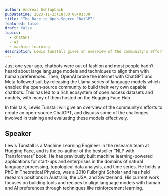 ```yaml
---
author: Andreas Schlapbach
pubDatetime: 2023-11-23T18:00:00+01:00
title: "The Race to Open-Source ChatGPT"
featured: false
draft: false
topics:
  - chatGPT
  - ai
  - machine learning
description: Lewis Tunstall gives an overview of the community’s efforts to create an open-source ChatGPT, and discusses some of the challenges involved in training and evaluating these models effectively.
---
```


Just one year ago, chatbots were out of fashion and most people hadn’t heard about large language models and techniques to align them with human preferences. Then, OpenAI broke the internet with ChatGPT and Meta followed suit by releasing the Llama series of language models which enabled the open-source community to build their very own capable chatbots. This has led to a rich ecosystem of open access datasets and models, with many of them hosted on the Hugging Face Hub.

In this talk, Lewis Tunstall will give an overview of the community’s efforts to create an open-source ChatGPT, and discuss some of the challenges involved in training and evaluating these models effectively.

## Speaker

Lewis Tunstall is a Machine Learning Engineer in the research team at Hugging Face, and is the co-author of the bestseller “NLP with Transformers” book. He has previously built machine learning-powered applications for start-ups and enterprises in the domains of natural language processing, topological data analysis, and time series. He holds a PhD in Theoretical Physics, was a 2010 Fulbright Scholar and has held research positions in Australia, the USA, and Switzerland. His current work focuses on building tools and recipes to align language models with human and AI preferences through techniques like reinforcement learning.
